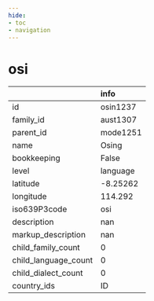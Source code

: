 ```yaml
---
hide:
- toc
- navigation
---
```

# osi
|                      | info     |
|:---------------------|:---------|
| id                   | osin1237 |
| family_id            | aust1307 |
| parent_id            | mode1251 |
| name                 | Osing    |
| bookkeeping          | False    |
| level                | language |
| latitude             | -8.25262 |
| longitude            | 114.292  |
| iso639P3code         | osi      |
| description          | nan      |
| markup_description   | nan      |
| child_family_count   | 0        |
| child_language_count | 0        |
| child_dialect_count  | 0        |
| country_ids          | ID       |